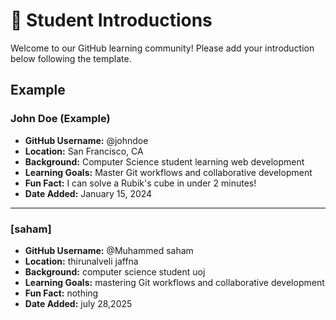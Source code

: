 # 👋 Student Introductions

Welcome to our GitHub learning community! Please add your introduction below following the template.

## Example

### John Doe (Example)
- **GitHub Username:** @johndoe
- **Location:** San Francisco, CA
- **Background:** Computer Science student learning web development
- **Learning Goals:** Master Git workflows and collaborative development
- **Fun Fact:** I can solve a Rubik's cube in under 2 minutes!
- **Date Added:** January 15, 2024

---

<!-- Add your introduction below this line -->

### [saham]
- **GitHub Username:** @Muhammed saham
- **Location:** thirunalveli jaffna
- **Background:** computer science student uoj
- **Learning Goals:** mastering Git workflows and collaborative development
- **Fun Fact:** nothing
- **Date Added:** july 28,2025


